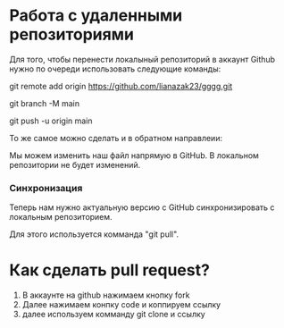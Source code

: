 # Работа с удаленными репозиториями

Для того, чтобы перенести локалыный репозиторий в аккаунт Github нужно по очереди использовать следующие команды:

git remote add origin https://github.com/lianazak23/gggg.git

git branch -M main

git push -u origin main

То же самое можно сделать и в обратном направлеии:
 
Мы  можем изменить  наш файл напрямую в GitHub. В локальном репозитории не будет изменений.

### Синхронизация
Теперь нам нужно  актуальную версию с GitHub  синхронизировать с локальным репозиторием.

Для этого используется комманда "git pull".

# Как сделать pull request?

1. В аккаунте на github нажимаем кнопку fork
2. Далее нажимаем конпку code и коппируем ссылку
3. далее используем комманду git clone и ссылку
 


